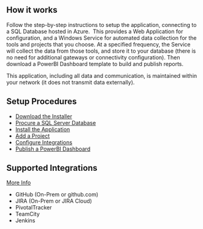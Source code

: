 ## How it works
Follow the step-by-step instructions to setup the application, connecting to a SQL Database hosted in Azure.  This provides a Web Application for configuration, and a Windows Service for automated data collection for the tools and projects that you choose.  At a specified frequency, the Service will collect the data from those tools, and store it to your database (there is no need for additional gateways or connectivity configuration).  Then download a PowerBI Dashboard template to build and publish reports.

This application, including all data and communication, is maintained within your network (it does not transmit data externally).

## Setup Procedures
- <a href="mailto:admin@hiveapps.io?subject=HivePro: Evaluation Request&body=Please sent me a link to download the HivePro Installer.">Download the Installer</a>
- [Procure a SQL Server Database](Procure-a-SQL-Server-Database.md)
- [Install the Application](Install.md)
- [Add a Project](Add-a-Project.md)
- [Configure Integrations](Configure-Integrations.md)
- [Publish a PowerBI Dashboard](Publish-PowerBI-Dashboard.md)

## Supported Integrations
[More Info](Supported-Integrations.md)
- GitHub (On-Prem or github.com)
- JIRA (On-Prem or JIRA Cloud)
- PivotalTracker
- TeamCity
- Jenkins
